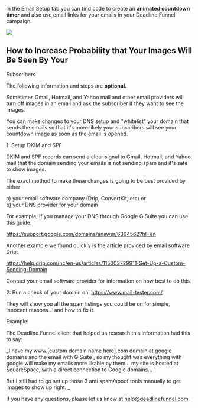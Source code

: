 In the Email Setup tab you can find code to create an  **animated countdown
timer**  and also use email links for your emails in your Deadline Funnel
campaign.

![](https://d33v4339jhl8k0.cloudfront.net/docs/assets/53974d6ce4b0c76107b109d1/images/5c894d140428633d2cf38e75/file-kq6mm9gNUI.png)

## How to Increase Probability that Your Images Will Be Seen By Your
Subscribers

The following information and steps are **optional.**

Sometimes Gmail, Hotmail, and Yahoo mail and other email providers will turn
off images in an email and ask the subscriber if they want to see the images.

You can make changes to your DNS setup and "whitelist" your domain that sends
the emails so that it's more likely your subscribers will see your countdown
image as soon as the email is opened.

1: Setup DKIM and SPF

DKIM and SPF records can send a clear signal to Gmail, Hotmail, and Yahoo mail
that the domain sending your emails is not sending spam and it's safe to show
images.

The exact method to make these changes is going to be best provided by either

a) your email software company (Drip, ConvertKit, etc) or  
b) your DNS provider for your domain

For example, if you manage your DNS through Google G Suite you can use this
guide.

<https://support.google.com/domains/answer/6304562?hl=en>

Another example we found quickly is the article provided by email software
Drip:

<https://help.drip.com/hc/en-us/articles/115003729911-Set-Up-a-Custom-Sending-Domain>

Contact your email software provider for information on how best to do this.

  
2: Run a check of your domain on: <https://www.mail-tester.com/>

They will show you all the spam listings you could be on for simple, innocent
reasons... and how to fix it.

Example:

The Deadline Funnel client that helped us research this information had this
to say:  
  
_I have my www.[custom domain name here].com domain at google domains and the
email with G Suite , so my thought was everything with google will make my
emails more likable by them... my site is hosted at SquareSpace, with a direct
connection to Google domains...  
  
But I still had to go set up those 3 anti spam/spoof tools manually to get
images to show up right. _

If you have any questions, please let us know at
[help@deadlinefunnel.com](mailto:mailto:help@deadlinefunnel.com).

